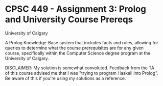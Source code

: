 ﻿# CPSC 449 - Assignment 3: Prolog and University Course Prereqs
University of Calgary

A Prolog Knowledge-Base system that includes facts and rules, allowing for queries to determine what the course prerequisites are for any given course, specifically within the Computer Science degree program at the University of Calgary.

DISCLAIMER: My solution is somewhat convoluted. Feedback from the TA of this course advised me that I was "trying to program Haskell into Prolog". Be aware of this if you're using my solutions as a reference.
